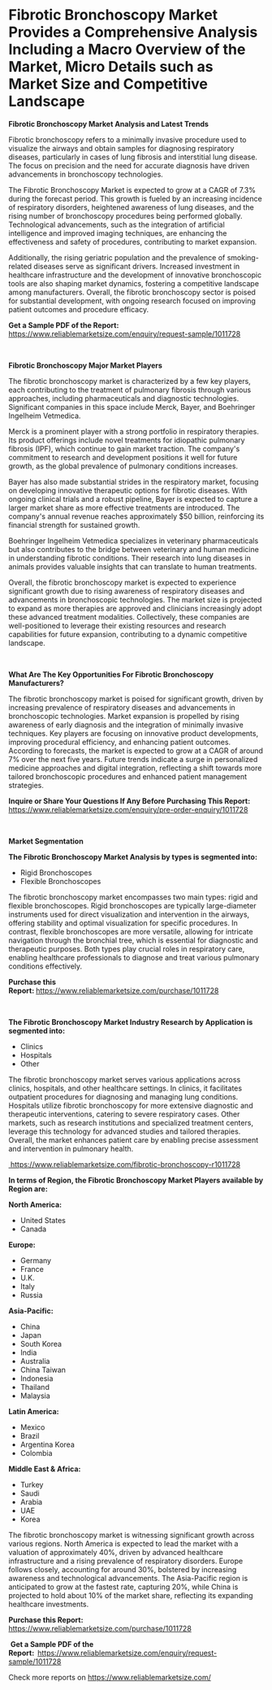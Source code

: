 <p><h1>Fibrotic Bronchoscopy Market Provides a Comprehensive Analysis Including a Macro Overview of the Market, Micro Details such as Market Size and Competitive Landscape</h1></p><p><strong>Fibrotic Bronchoscopy Market Analysis and Latest Trends</strong></p>
<p><p>Fibrotic bronchoscopy refers to a minimally invasive procedure used to visualize the airways and obtain samples for diagnosing respiratory diseases, particularly in cases of lung fibrosis and interstitial lung disease. The focus on precision and the need for accurate diagnosis have driven advancements in bronchoscopy technologies. </p><p>The Fibrotic Bronchoscopy Market is expected to grow at a CAGR of 7.3% during the forecast period. This growth is fueled by an increasing incidence of respiratory disorders, heightened awareness of lung diseases, and the rising number of bronchoscopy procedures being performed globally. Technological advancements, such as the integration of artificial intelligence and improved imaging techniques, are enhancing the effectiveness and safety of procedures, contributing to market expansion. </p><p>Additionally, the rising geriatric population and the prevalence of smoking-related diseases serve as significant drivers. Increased investment in healthcare infrastructure and the development of innovative bronchoscopic tools are also shaping market dynamics, fostering a competitive landscape among manufacturers. Overall, the fibrotic bronchoscopy sector is poised for substantial development, with ongoing research focused on improving patient outcomes and procedure efficacy.</p></p>
<p><strong>Get a Sample PDF of the Report:&nbsp;</strong> <a href="https://www.reliablemarketsize.com/enquiry/request-sample/1011728?utm_campaign=3248&utm_medium=2&utm_source=Github&utm_content=ia&utm_term=07032025&utm_id=fibrotic-bronchoscopy">https://www.reliablemarketsize.com/enquiry/request-sample/1011728</a></p>
<p>&nbsp;</p>
<p><strong>Fibrotic Bronchoscopy Major Market Players</strong></p>
<p><p>The fibrotic bronchoscopy market is characterized by a few key players, each contributing to the treatment of pulmonary fibrosis through various approaches, including pharmaceuticals and diagnostic technologies. Significant companies in this space include Merck, Bayer, and Boehringer Ingelheim Vetmedica.</p><p>Merck is a prominent player with a strong portfolio in respiratory therapies. Its product offerings include novel treatments for idiopathic pulmonary fibrosis (IPF), which continue to gain market traction. The company's commitment to research and development positions it well for future growth, as the global prevalence of pulmonary conditions increases.</p><p>Bayer has also made substantial strides in the respiratory market, focusing on developing innovative therapeutic options for fibrotic diseases. With ongoing clinical trials and a robust pipeline, Bayer is expected to capture a larger market share as more effective treatments are introduced. The company's annual revenue reaches approximately $50 billion, reinforcing its financial strength for sustained growth.</p><p>Boehringer Ingelheim Vetmedica specializes in veterinary pharmaceuticals but also contributes to the bridge between veterinary and human medicine in understanding fibrotic conditions. Their research into lung diseases in animals provides valuable insights that can translate to human treatments.</p><p>Overall, the fibrotic bronchoscopy market is expected to experience significant growth due to rising awareness of respiratory diseases and advancements in bronchoscopic technologies. The market size is projected to expand as more therapies are approved and clinicians increasingly adopt these advanced treatment modalities. Collectively, these companies are well-positioned to leverage their existing resources and research capabilities for future expansion, contributing to a dynamic competitive landscape.</p></p>
<p>&nbsp;</p>
<p><strong>What Are The Key Opportunities For Fibrotic Bronchoscopy Manufacturers?</strong></p>
<p><p>The fibrotic bronchoscopy market is poised for significant growth, driven by increasing prevalence of respiratory diseases and advancements in bronchoscopic technologies. Market expansion is propelled by rising awareness of early diagnosis and the integration of minimally invasive techniques. Key players are focusing on innovative product developments, improving procedural efficiency, and enhancing patient outcomes. According to forecasts, the market is expected to grow at a CAGR of around 7% over the next five years. Future trends indicate a surge in personalized medicine approaches and digital integration, reflecting a shift towards more tailored bronchoscopic procedures and enhanced patient management strategies.</p></p>
<p><strong>Inquire or Share Your Questions If Any Before Purchasing This Report:</strong> <a href="https://www.reliablemarketsize.com/enquiry/pre-order-enquiry/1011728?utm_campaign=3248&utm_medium=2&utm_source=Github&utm_content=ia&utm_term=07032025&utm_id=fibrotic-bronchoscopy">https://www.reliablemarketsize.com/enquiry/pre-order-enquiry/1011728</a></p>
<p>&nbsp;</p>
<p><strong>Market Segmentation</strong></p>
<p><strong>The Fibrotic Bronchoscopy Market Analysis by types is segmented into:</strong></p>
<p><ul><li>Rigid Bronchoscopes</li><li>Flexible Bronchoscopes</li></ul></p>
<p><p>The fibrotic bronchoscopy market encompasses two main types: rigid and flexible bronchoscopes. Rigid bronchoscopes are typically large-diameter instruments used for direct visualization and intervention in the airways, offering stability and optimal visualization for specific procedures. In contrast, flexible bronchoscopes are more versatile, allowing for intricate navigation through the bronchial tree, which is essential for diagnostic and therapeutic purposes. Both types play crucial roles in respiratory care, enabling healthcare professionals to diagnose and treat various pulmonary conditions effectively.</p></p>
<p><strong>Purchase this Report:&nbsp;</strong><a href="https://www.reliablemarketsize.com/purchase/1011728?utm_campaign=3248&utm_medium=2&utm_source=Github&utm_content=ia&utm_term=07032025&utm_id=fibrotic-bronchoscopy">https://www.reliablemarketsize.com/purchase/1011728</a></p>
<p>&nbsp;</p>
<p><strong>The Fibrotic Bronchoscopy Market Industry Research by Application is segmented into:</strong></p>
<p><ul><li>Clinics</li><li>Hospitals</li><li>Other</li></ul></p>
<p><p>The fibrotic bronchoscopy market serves various applications across clinics, hospitals, and other healthcare settings. In clinics, it facilitates outpatient procedures for diagnosing and managing lung conditions. Hospitals utilize fibrotic bronchoscopy for more extensive diagnostic and therapeutic interventions, catering to severe respiratory cases. Other markets, such as research institutions and specialized treatment centers, leverage this technology for advanced studies and tailored therapies. Overall, the market enhances patient care by enabling precise assessment and intervention in pulmonary health.</p></p>
<p><a href="https://www.reliablemarketsize.com/fibrotic-bronchoscopy-r1011728?utm_campaign=3248&utm_medium=2&utm_source=Github&utm_content=ia&utm_term=07032025&utm_id=fibrotic-bronchoscopy">&nbsp;https://www.reliablemarketsize.com/fibrotic-bronchoscopy-r1011728</a></p>
<p><strong>In terms of Region, the Fibrotic Bronchoscopy Market Players available by Region are:</strong></p>
<p>
    <p> <strong> North America: </strong>
        <ul>
            <li>United States</li>
            <li>Canada</li>
        </ul>
        </p> 
    <p> <strong> Europe: </strong>
        <ul>
            <li>Germany</li>
            <li>France</li>
            <li>U.K.</li>
            <li>Italy</li>
            <li>Russia</li>
        </ul>
        </p> 
    <p> <strong> Asia-Pacific: </strong>
        <ul>
            <li>China</li>
            <li>Japan</li>
            <li>South Korea</li>
            <li>India</li>
            <li>Australia</li>
            <li>China Taiwan</li>
            <li>Indonesia</li>
            <li>Thailand</li>
            <li>Malaysia</li>
        </ul>
        </p> 
    <p> <strong> Latin America: </strong>
        <ul>
            <li>Mexico</li>
            <li>Brazil</li>
            <li>Argentina Korea</li>
            <li>Colombia</li>
        </ul>
        </p> 
    <p> <strong> Middle East & Africa: </strong>
        <ul>
            <li>Turkey</li>
            <li>Saudi</li>
            <li>Arabia</li>
            <li>UAE</li>
            <li>Korea</li>
        </ul>
    </p>
    </p>
<p><p>The fibrotic bronchoscopy market is witnessing significant growth across various regions. North America is expected to lead the market with a valuation of approximately 40%, driven by advanced healthcare infrastructure and a rising prevalence of respiratory disorders. Europe follows closely, accounting for around 30%, bolstered by increasing awareness and technological advancements. The Asia-Pacific region is anticipated to grow at the fastest rate, capturing 20%, while China is projected to hold about 10% of the market share, reflecting its expanding healthcare investments.</p></p>
<p><strong>Purchase this Report: </strong><a href="https://www.reliablemarketsize.com/purchase/1011728?utm_campaign=3248&utm_medium=2&utm_source=Github&utm_content=ia&utm_term=07032025&utm_id=fibrotic-bronchoscopy">https://www.reliablemarketsize.com/purchase/1011728</a></p>
<p>&nbsp;<strong>Get a Sample PDF of the Report:&nbsp;&nbsp;</strong><a href="https://www.reliablemarketsize.com/enquiry/request-sample/1011728?utm_campaign=3248&utm_medium=2&utm_source=Github&utm_content=ia&utm_term=07032025&utm_id=fibrotic-bronchoscopy">https://www.reliablemarketsize.com/enquiry/request-sample/1011728</a></p>
<p><strong></strong></p>
<p>Check more reports on <a href="https://www.reliablemarketsize.com/?utm_campaign=3248&utm_medium=2&utm_source=Github&utm_content=ia&utm_term=07032025&utm_id=fibrotic-bronchoscopy">https://www.reliablemarketsize.com/</a></p>